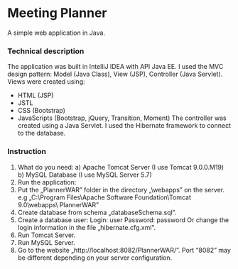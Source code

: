 # Meeting Planner
A simple web application in Java.
### Technical description
The application was built in IntelliJ IDEA with API Java EE. I used the MVC design pattern:
Model (Java Class), View (JSP), Controller (Java Servlet).
Views were created using:
- HTML (JSP)
- JSTL
- CSS (Bootstrap)
- JavaScripts (Bootstrap, jQuery, Transition, Moment)
The controller was created using a Java Servlet. I used the Hibernate framework to connect to the database.
### Instruction
1. What do you need:
a) Apache Tomcat Server (I use Tomcat 9.0.0.M19)
b) MySQL Database (I use MySQL Server 5.7)
2. Run the application:
1. Put the „PlannerWAR” folder in the directory „\webapps” on the server.
e.g „C:\Program Files\Apache Software Foundation\Tomcat 9.0\webapps\ PlannerWAR”
2. Create database from schema „databaseSchema.sql”.
3. Create a database user:
Login: user
Password: password
Or change the login information in the file „hibernate.cfg.xml”.
4. Run Tomcat Server.
5. Run MySQL Server.
6. Go to the website „http://localhost:8082/PlannerWAR/”.
Port “8082” may be different depending on your server configuration.